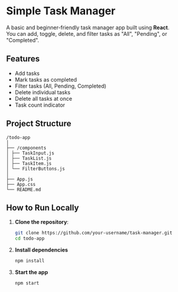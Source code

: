 # Simple Task Manager

A basic and beginner-friendly task manager app built using **React**.  
You can add, toggle, delete, and filter tasks as "All", "Pending", or "Completed".

## Features

- Add tasks
- Mark tasks as completed
- Filter tasks (All, Pending, Completed)
- Delete individual tasks
- Delete all tasks at once
- Task count indicator

## Project Structure
```
/todo-app
│
├── /components
│ ├── TaskInput.js
│ ├── TaskList.js
│ ├── TaskItem.js
│ └── FilterButtons.js
│
├── App.js
├── App.css
└── README.md
```

## How to Run Locally

1. **Clone the repository**:
   ```bash
   git clone https://github.com/your-username/task-manager.git
   cd todo-app
2. **Install dependencies**
    ```bash
   npm install
4. **Start the app**
    ```bash
   npm start
